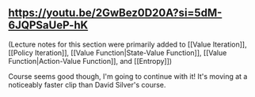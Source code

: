 https://youtu.be/2GwBez0D20A?si=5dM-6JQPSaUeP-hK
----

(Lecture notes for this section were primarily added to [[Value Iteration]], [[Policy Iteration]], [[Value Function|State-Value Function]], [[Value Function|Action-Value Function]], and [[Entropy]])

Course seems good though, I'm going to continue with it! It's moving at a noticeably faster clip than David Silver's course.